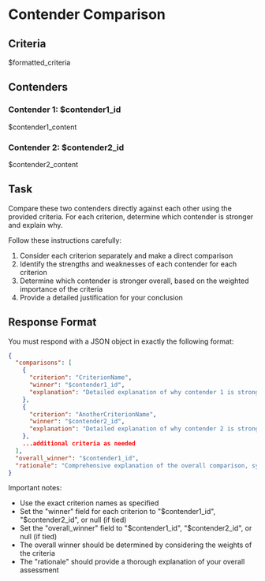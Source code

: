 # Contender Comparison

## Criteria
$formatted_criteria

## Contenders

### Contender 1: $contender1_id
$contender1_content

### Contender 2: $contender2_id
$contender2_content

## Task
Compare these two contenders directly against each other using the provided criteria. For each criterion, determine which contender is stronger and explain why.

Follow these instructions carefully:
1. Consider each criterion separately and make a direct comparison
2. Identify the strengths and weaknesses of each contender for each criterion
3. Determine which contender is stronger overall, based on the weighted importance of the criteria
4. Provide a detailed justification for your conclusion

## Response Format
You must respond with a JSON object in exactly the following format:

```json
{
  "comparisons": [
    {
      "criterion": "CriterionName",
      "winner": "$contender1_id",
      "explanation": "Detailed explanation of why contender 1 is stronger for this criterion"
    },
    {
      "criterion": "AnotherCriterionName",
      "winner": "$contender2_id",
      "explanation": "Detailed explanation of why contender 2 is stronger for this criterion"
    },
    ...additional criteria as needed
  ],
  "overall_winner": "$contender1_id",
  "rationale": "Comprehensive explanation of the overall comparison, synthesizing the individual criterion comparisons and weighing them according to the specified weights."
}
```

Important notes:
- Use the exact criterion names as specified
- Set the "winner" field for each criterion to "$contender1_id", "$contender2_id", or null (if tied)
- Set the "overall_winner" field to "$contender1_id", "$contender2_id", or null (if tied)
- The overall winner should be determined by considering the weights of the criteria
- The "rationale" should provide a thorough explanation of your overall assessment
